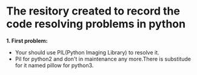 # The resitory created to record the code resolving problems in python
**1. First problem:**
* Your should use PIL(Python Imaging Library) to resolve it.
* Pil for python2 and don't in maintenance any more.There is substitude for it named pillow for python3.
